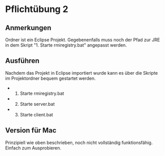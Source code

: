 ﻿# Pflichtübung 2
## Anmerkungen
Ordner ist ein Eclipse Projekt.
Gegebenenfalls muss noch der Pfad zur JRE in dem Skript "1. Starte rmiregistry.bat" angepasst werden.
## Ausführen
Nachdem das Projekt in Eclipse importiert wurde kann es über die Skripte im Projektordner bequem gestartet werden.
* 1. Starte rmiregistry.bat
* 2. Starte server.bat
* 3. Starte client.bat

## Version für Mac
Prinzipiell wie oben beschrieben, noch nicht vollständig funktionsfähig. Einfach zum Ausprobieren.
